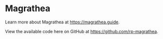 # Magrathea

Learn more about Magrathea at https://magrathea.guide.

View the available code here on GitHub at https://github.com/rp-magrathea.
